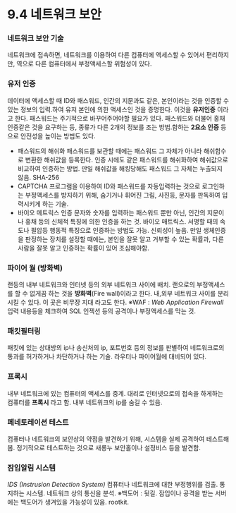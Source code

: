 # 9.4 네트워크 보안
### 네트워크 보안 기술
네트워크에 접속하면, 네트워크를 이용하여 다른 컴퓨터에 액세스할 수 있어서 편리하지만, 역으로 다른 컴퓨터에서 부정액세스할 위험성이 있다. 

### 유저 인증
데이터에 액세스할 때 ID와 패스워드, 인간의 지문과도 같은, 본인이라는 것을 인증할 수 있는 정보의 입력.하여 유저 본인에 의한 액세스인 것을 증명한다. 이것을 **유저인증** 이라고 한다. 패스워드는 주기적으로 바꾸어주어야할 필요가 있다. 패스워드와 더불어 홍채인증같은 것을 요구하는 등, 종류가 다른 2개의 정보를 조는 방법.합하는 **2요소 인증** 등으로 안전성을 높이는 방법도 있다.

- 패스워드의 해쉬화
  	패스워드를 보관할 때에는 패스워드 그 자체가 아니라 해쉬함수로 변환한 해쉬값을 등록한다. 인증 시에도 같은 패스워드를 해쉬화하여 해쉬값으로 비교하여 인증하는 방법. 만일 해쉬값을 해킹당해도 패스워드 그 자체는 누출되지 않음.
  SHA-256
- CAPTCHA
  	프로그램을 이용하여 ID와 패스워드를 자동입력하는 것으로 로그인하는 부정액세스를 방지하기 위해, 숨기거나 휘어진 그림, 사진등, 문자를 판독하여 입력시키게 하는 기술.
- 바이오 메트릭스 인증
  	문자와 숫자를 입력하는 패스워드 뿐만 아닌, 인간의 지문이나 홍채 등의 신체적 특징에 의한 인증을 하는 것. 바이오 매트릭스.
    	서명할 때의 속도나 필압등 행동적 특징으로 인증하는 방법도 가능. 신뢰성이 높음. 
    	만일 생체인증을 판정하는 장치를 설정할 때에는, 본인을 잘못 알고 거부할 수 있는 확률과, 다른 사람을 잘못 알고 인증하는 확률이 있어 조심해야함.

### 파이어 월 (방화벽)
랜등의 내부 네트워크와 인터넷 등의 외부 네트워크 사이에 배치. 랜으로의 부정액세스를 할 수 없게끔 하는 것을 **방화벽**(Fire wall)이라고 
한다.
내,외부 네트워크 사이를 분리시킬 수 있다. 이 곳은 비무장 지대 라고도 한다.
※WAF : _Web Application Firewall_ 입력 내용등을 체크하여 SQL 인젝션 등의 공격이나 부정액세스를 막는 것.

### 패킷필터링
패킷에 있는 상대방의 ip나 송신처의 ip, 포트번호 등의 정보를 판별하여 네트워크로의 통과를 허가하거나 차단하거나 하는 기술.
라우터나 파이어월에 대비되어 있다.

### 프록시
내부 네트워크에 있는 컴퓨터의 액세스를 중계. 대리로 인터넷으로의 접속을 하게하는 컴퓨터를 **프록시** 라고 함. 내부 네트워크의 ip를 숨길 수 있음.

### 페네토레이션 테스트
컴퓨터나 네트워크의 보안상의 약점을 발견하기 위해, 시스템을 실제 공격하여 테스트해봄. 정기적으로 테스트하는 것으로 새롱누 보안홀이나 설정비스 등을 발견함.

### 잠입알림 시스템
_IDS (Instrusion Detection System)_ 컴퓨터나 네트워크에 대한 부정행위를 검출. 통지하는 시스템. 네트워크 상의 통신을 분석.
※백도어 : 뒷길. 잠입이나 공격을 받는 서버에는 백도어가 생겨있을 가능성이 있음. rootkit.